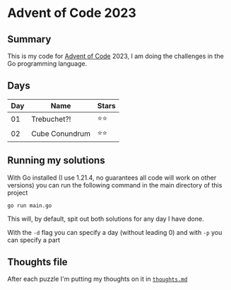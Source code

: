 # Advent of Code 2023

## Summary
This is my code for [Advent of Code](https://adventofcode.com) 2023, I am doing the challenges in the Go programming language.

## Days
|Day|Name|Stars|
|---|----|-----|
|01|Trebuchet?!|⭐⭐|
|02|Cube Conundrum|⭐⭐|

## Running my solutions
With Go installed (I use 1.21.4, no guarantees all code will work on other versions) you can run the following command in the main directory of this project
```
go run main.go
```
This will, by default, spit out both solutions for any day I have done.

With the `-d` flag you can specify a day (without leading 0) and with `-p` you can specify a part


## Thoughts file
After each puzzle I'm putting my thoughts on it in [`thoughts.md`](https://github.com/mozoarella/AdventOfCode2023/blob/main/thoughts.md)